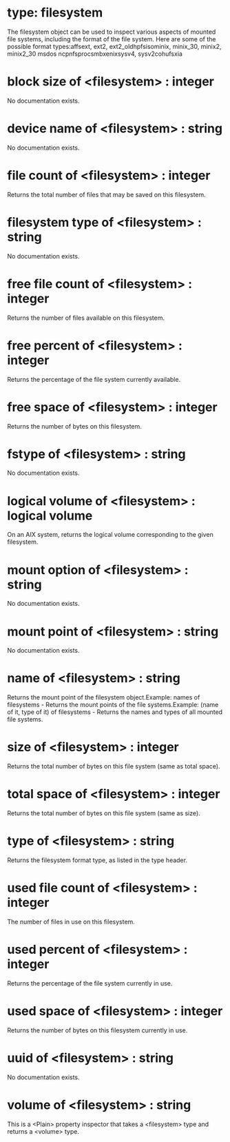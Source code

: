 # type: filesystem

The filesystem object can be used to inspect various aspects of mounted file systems, including the format of the file system. Here are some of the possible format types:affsext, ext2, ext2_oldhpfsisominix, minix_30, minix2, minix2_30 msdos ncpnfsprocsmbxenixsysv4, sysv2cohufsxia

# block size of &lt;filesystem&gt; : integer

No documentation exists.

# device name of &lt;filesystem&gt; : string

No documentation exists.

# file count of &lt;filesystem&gt; : integer

Returns the total number of files that may be saved on this filesystem.

# filesystem type of &lt;filesystem&gt; : string

No documentation exists.

# free file count of &lt;filesystem&gt; : integer

Returns the number of files available on this filesystem.

# free percent of &lt;filesystem&gt; : integer

Returns the percentage of the file system currently available.

# free space of &lt;filesystem&gt; : integer

Returns the number of bytes on this filesystem.

# fstype of &lt;filesystem&gt; : string

No documentation exists.

# logical volume of &lt;filesystem&gt; : logical volume

On an AIX system, returns the logical volume corresponding to the given filesystem.

# mount option of &lt;filesystem&gt; : string

No documentation exists.

# mount point of &lt;filesystem&gt; : string

No documentation exists.

# name of &lt;filesystem&gt; : string

Returns the mount point of the filesystem object.Example: names of filesystems - Returns the mount points of the file systems.Example: (name of it, type of it) of filesystems - Returns the names and types of all mounted file systems.

# size of &lt;filesystem&gt; : integer

Returns the total number of bytes on this file system (same as total space).

# total space of &lt;filesystem&gt; : integer

Returns the total number of bytes on this file system (same as size).

# type of &lt;filesystem&gt; : string

Returns the filesystem format type, as listed in the type header.

# used file count of &lt;filesystem&gt; : integer

The number of files in use on this filesystem.

# used percent of &lt;filesystem&gt; : integer

Returns the percentage of the file system currently in use.

# used space of &lt;filesystem&gt; : integer

Returns the number of bytes on this filesystem currently in use.

# uuid of &lt;filesystem&gt; : string

No documentation exists.

# volume of &lt;filesystem&gt; : string

This is a &lt;Plain&gt; property inspector that takes a &lt;filesystem&gt; type and returns a &lt;volume&gt; type.
